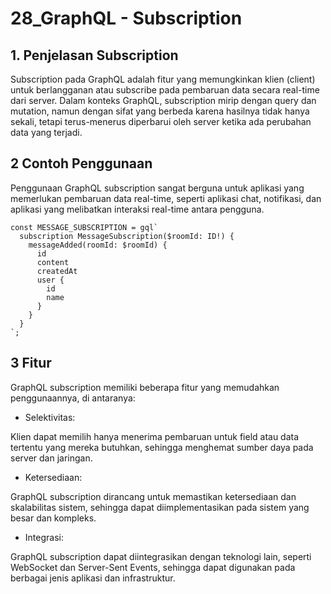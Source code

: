 <h1>
28_GraphQL - Subscription</h1>

<h2>1. Penjelasan Subscription</h2>
Subscription pada GraphQL adalah fitur yang memungkinkan klien (client) untuk berlangganan atau subscribe pada pembaruan data secara real-time dari server. Dalam konteks GraphQL, subscription mirip dengan query dan mutation, namun dengan sifat yang berbeda karena hasilnya tidak hanya sekali, tetapi terus-menerus diperbarui oleh server ketika ada perubahan data yang terjadi.

<h2> 2 Contoh Penggunaan </h2>

Penggunaan GraphQL subscription sangat berguna untuk aplikasi yang memerlukan pembaruan data real-time, seperti aplikasi chat, notifikasi, dan aplikasi yang melibatkan interaksi real-time antara pengguna. 
```
const MESSAGE_SUBSCRIPTION = gql`
  subscription MessageSubscription($roomId: ID!) {
    messageAdded(roomId: $roomId) {
      id
      content
      createdAt
      user {
        id
        name
      }
    }
  }
`;
```

<h2>3 Fitur </h2>
GraphQL subscription memiliki beberapa fitur yang memudahkan penggunaannya, di antaranya:

- Selektivitas: 

Klien dapat memilih hanya menerima pembaruan untuk field atau data tertentu yang mereka butuhkan, sehingga menghemat sumber daya pada server dan jaringan.

- Ketersediaan: 

GraphQL subscription dirancang untuk memastikan ketersediaan dan skalabilitas sistem, sehingga dapat diimplementasikan pada sistem yang besar dan kompleks.

- Integrasi: 

GraphQL subscription dapat diintegrasikan dengan teknologi lain, seperti WebSocket dan Server-Sent Events, sehingga dapat digunakan pada berbagai jenis aplikasi dan infrastruktur.
